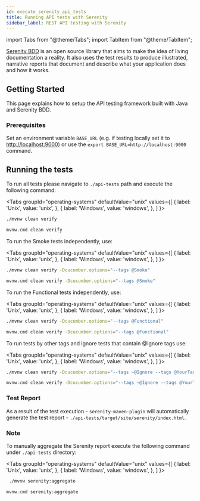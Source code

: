 ```yaml
---
id: execute_serenity_api_tests
title: Running API tests with Serenity
sidebar_label: REST API testing with Serenity
---
```


import Tabs from "@theme/Tabs";
import TabItem from "@theme/TabItem";

[Serenity BDD](https://serenity-bdd.github.io/theserenitybook/latest/index.html) is an open source library that aims to make the idea of living documentation a reality.
It also uses the test results to produce illustrated, narrative reports that document and describe what your application does and how it works.

## Getting Started

This page explains how to setup the API testing framework built with Java and Serenity BDD.

### Prerequisites

Set an environment variable `BASE_URL` (e.g. if testing locally set it to <http://localhost:9000>) or use the `export BASE_URL=http://localhost:9000` command.

## Running the tests

To run all tests please navigate to `./api-tests` path and execute the following command:

 <Tabs
   groupId="operating-systems"
   defaultValue="unix"
   values={[
     { label: 'Unix', value: 'unix', },
     { label: 'Windows', value: 'windows', },
   ]
 }>
  <TabItem value="unix">

  ```bash
  ./mvnw clean verify
  ```

  </TabItem>
  <TabItem value="windows">

  ```bash
  mvnw.cmd clean verify
  ```

  </TabItem>
 </Tabs>

To run the Smoke tests independently, use:

 <Tabs
   groupId="operating-systems"
   defaultValue="unix"
   values={[
     { label: 'Unix', value: 'unix', },
     { label: 'Windows', value: 'windows', },
   ]
 }>
  <TabItem value="unix">

  ```bash
  ./mvnw clean verify -Dcucumber.options="--tags @Smoke"
  ```

  </TabItem>
  <TabItem value="windows">

  ```bash
  mvnw.cmd clean verify -Dcucumber.options="--tags @Smoke"
  ```

  </TabItem>
 </Tabs>

To run the Functional tests independently, use:

 <Tabs
   groupId="operating-systems"
   defaultValue="unix"
   values={[
     { label: 'Unix', value: 'unix', },
     { label: 'Windows', value: 'windows', },
   ]
 }>
  <TabItem value="unix">

  ```bash
  ./mvnw clean verify -Dcucumber.options="--tags @Functional"
  ```

  </TabItem>
  <TabItem value="windows">

  ```bash
  mvnw.cmd clean verify -Dcucumber.options="--tags @Functional"
  ```

  </TabItem>
 </Tabs>

To run tests by other tags and ignore tests that contain @Ignore tags use:

 <Tabs
   groupId="operating-systems"
   defaultValue="unix"
   values={[
     { label: 'Unix', value: 'unix', },
     { label: 'Windows', value: 'windows', },
   ]
 }>
  <TabItem value="unix">

  ```bash
  ./mvnw clean verify -Dcucumber.options="--tags ~@Ignore --tags @YourTag"
  ```

  </TabItem>
  <TabItem value="windows">

  ```bash
  mvnw.cmd clean verify -Dcucumber.options="--tags ~@Ignore --tags @YourTag"
  ```

  </TabItem>
 </Tabs>

<h3> Test Report </h3>

As a result of the test execution - `serenity-maven-plugin` will automatically generate the test report - `./api-tests/target/site/serenity/index.html`.

### Note

To manually aggregate the Serenity report execute the following command under `./api-tests` directory:

 <Tabs
   groupId="operating-systems"
   defaultValue="unix"
   values={[
     { label: 'Unix', value: 'unix', },
     { label: 'Windows', value: 'windows', },
   ]
 }>
  <TabItem value="unix">

  ```bash
   ./mvnw serenity:aggregate
  ```

  </TabItem>
  <TabItem value="windows">

  ```bash
  mvnw.cmd serenity:aggregate
  ```

  </TabItem>
 </Tabs>
